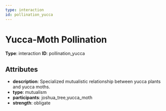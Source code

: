 ```yaml
---
type: interaction
id: pollination_yucca
---
```


# Yucca-Moth Pollination

**Type**: interaction
**ID**: pollination_yucca

## Attributes

- **description**: Specialized mutualistic relationship between yucca plants and yucca moths.
- **type**: mutualism
- **participants**: joshua_tree,yucca_moth
- **strength**: obligate

